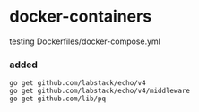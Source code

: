 # docker-containers
testing Dockerfiles/docker-compose.yml

### added
    go get github.com/labstack/echo/v4
    go get github.com/labstack/echo/v4/middleware
    go get github.com/lib/pq
